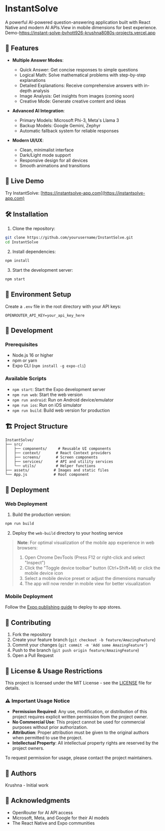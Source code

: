 # InstantSolve

A powerful AI-powered question-answering application built with React Native and modern AI APIs.View in mobile dimensions for best experience.
Demo-https://instant-solve-bvhott926-krushna8080s-projects.vercel.app

## 🌟 Features

- **Multiple Answer Modes**:
  - Quick Answer: Get concise responses to simple questions
  - Logical Math: Solve mathematical problems with step-by-step explanations
  - Detailed Explanations: Receive comprehensive answers with in-depth analysis
  - Image Analysis: Get insights from images (coming soon)
  - Creative Mode: Generate creative content and ideas

- **Advanced AI Integration**:
  - Primary Models: Microsoft Phi-3, Meta's Llama 3
  - Backup Models: Google Gemini, Zephyr
  - Automatic fallback system for reliable responses

- **Modern UI/UX**:
  - Clean, minimalist interface
  - Dark/Light mode support
  - Responsive design for all devices
  - Smooth animations and transitions

## 🚀 Live Demo

Try InstantSolve: [https://instantsolve-app.com](https://instantsolve-app.com)

## 🛠️ Installation

1. Clone the repository:
```bash
git clone https://github.com/yourusername/InstantSolve.git
cd InstantSolve
```

2. Install dependencies:
```bash
npm install
```

3. Start the development server:
```bash
npm start
```

## 🔧 Environment Setup

Create a `.env` file in the root directory with your API keys:

```env
OPENROUTER_API_KEY=your_api_key_here
```

## 📱 Development

### Prerequisites

- Node.js 16 or higher
- npm or yarn
- Expo CLI (`npm install -g expo-cli`)

### Available Scripts

- `npm start`: Start the Expo development server
- `npm run web`: Start the web version
- `npm run android`: Run on Android device/emulator
- `npm run ios`: Run on iOS simulator
- `npm run build`: Build web version for production

## 🏗️ Project Structure

```
InstantSolve/
├── src/
│   ├── components/     # Reusable UI components
│   ├── context/       # React Context providers
│   ├── screens/       # Screen components
│   ├── services/      # API and utility services
│   └── utils/         # Helper functions
├── assets/           # Images and static files
└── App.js            # Root component
```

## 🚀 Deployment

### Web Deployment

1. Build the production version:
```bash
npm run build
```

2. Deploy the `web-build` directory to your hosting service

> **Note**: For optimal visualization of the mobile app experience in web browsers:
> 1. Open Chrome DevTools (Press F12 or right-click and select "Inspect")
> 2. Click the "Toggle device toolbar" button (Ctrl+Shift+M) or click the mobile device icon
> 3. Select a mobile device preset or adjust the dimensions manually
> 4. The app will now render in mobile view for better visualization

### Mobile Deployment

Follow the [Expo publishing guide](https://docs.expo.dev/workflow/publishing/) to deploy to app stores.

## 🤝 Contributing

1. Fork the repository
2. Create your feature branch (`git checkout -b feature/AmazingFeature`)
3. Commit your changes (`git commit -m 'Add some AmazingFeature'`)
4. Push to the branch (`git push origin feature/AmazingFeature`)
5. Open a Pull Request

## 📄 License & Usage Restrictions

This project is licensed under the MIT License - see the [LICENSE](LICENSE) file for details.

### ⚠️ Important Usage Notice

- **Permission Required**: Any use, modification, or distribution of this project requires explicit written permission from the project owner.
- **No Commercial Use**: This project cannot be used for commercial purposes without prior authorization.
- **Attribution**: Proper attribution must be given to the original authors when permitted to use the project.
- **Intellectual Property**: All intellectual property rights are reserved by the project owners.

To request permission for usage, please contact the project maintainers.

## 👥 Authors

Krushna - Initial work

## 🙏 Acknowledgments

- OpenRouter for AI API access
- Microsoft, Meta, and Google for their AI models
- The React Native and Expo communities
